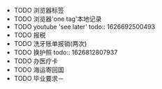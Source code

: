 - TODO 浏览器标签
- TODO 浏览器'one tag'本地记录
- TODO youtube 'see later'
  todo:: 1626692500493
- TODO 报税
- TODO 洗牙账单报销(两次)
- TODO 换护照
  todo:: 1626812807937
- TODO 办医疗卡
- TODO 海运寄回国
- TODO 毕业要求－